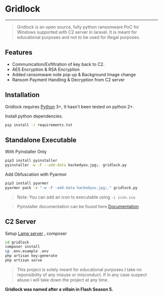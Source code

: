# Gridlock 
---

> Gridlock is an open source, fully python ransomware PoC for Windows supported with C2 server in laravel. It is meant for educational purposes and not to be used for illegal purposes.


## Features

- Communication/Exfiltration of key back to C2.
- AES Encryption & RSA Encryption
- Added ransomware note pop up & Background Image change
- Ransom Payment Handling & Decryption from C2 server

## Installation

Gridlock requires [Python](https://python.org/) 3+, It hasn't been tested on python 2+.

Install  python dependencies.

```sh
pip install -r requirements.txt
```

## Standalone Executable
With Pyinstaller Only
```sh
pip3 install pyinstaller
pyinstaller -w -F --add-data hackedyou.jpg;. gridlock.py
```
Add Obfuscation with Pyarmor
```sh
pip3 install pyarmor
pyarmor pack -e "-w -F -add-data hackedyou.jpg;." gridlock.py
```

> Note: You can add an icon to executable using `-i icon.ico`

> Pyinstaller documentation can be found here [Documentation](https://pyinstaller.readthedocs.io/en/stable/)


## C2 Server

Setup [Lamp server](https://linuxhint.com/install-lamp-stack-ubuntu/) , composer

```sh
cd gridlock
composer install
cp .env.example .env
php artisan key:generate
php artisan serve
```

> This project is solely meant for educational purposes.I take no reponsibility of any misuse or misconduct. If in any case suspect abuse i will take down the project at any time.

**Gridlock was named after a villain in Flash Season 5.**


